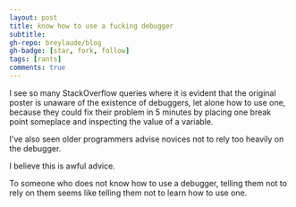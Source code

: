 ```yaml
---
layout: post
title: know how to use a fucking debugger
subtitle: 
gh-repo: breylaude/blog
gh-badge: [star, fork, follow]
tags: [rants]
comments: true
---
```


I see so many StackOverflow queries where it is evident that the original poster is unaware of the existence of debuggers, let alone how to use one, because they could fix their problem in 5 minutes by placing one break point someplace and inspecting the value of a variable.

I've also seen older programmers advise novices not to rely too heavily on the debugger. 

I believe this is awful advice. 

To someone who does not know how to use a debugger, telling them not to rely on them seems like telling them not to learn how to use one.
